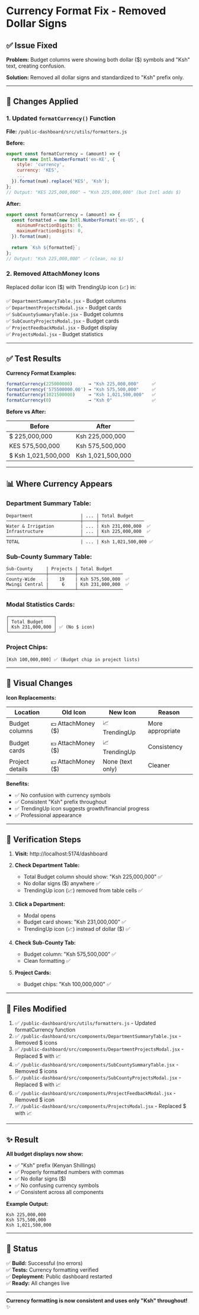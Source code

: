 # Currency Format Fix - Removed Dollar Signs

## ✅ Issue Fixed

**Problem:** Budget columns were showing both dollar ($) symbols and "Ksh" text, creating confusion.

**Solution:** Removed all dollar signs and standardized to "Ksh" prefix only.

---

## 🔧 Changes Applied

### **1. Updated `formatCurrency()` Function**

**File:** `/public-dashboard/src/utils/formatters.js`

**Before:**
```javascript
export const formatCurrency = (amount) => {
  return new Intl.NumberFormat('en-KE', {
    style: 'currency',
    currency: 'KES',
    ...
  }).format(num).replace('KES', 'Ksh');
};
// Output: "KES 225,000,000" → "Ksh 225,000,000" (but Intl adds $)
```

**After:**
```javascript
export const formatCurrency = (amount) => {
  const formatted = new Intl.NumberFormat('en-US', {
    minimumFractionDigits: 0,
    maximumFractionDigits: 0,
  }).format(num);
  
  return `Ksh ${formatted}`;
};
// Output: "Ksh 225,000,000" ✅ (clean, no $)
```

### **2. Removed AttachMoney Icons**

Replaced dollar icon ($) with TrendingUp icon (📈) in:

✅ `DepartmentSummaryTable.jsx` - Budget columns  
✅ `DepartmentProjectsModal.jsx` - Budget cards  
✅ `SubCountySummaryTable.jsx` - Budget columns  
✅ `SubCountyProjectsModal.jsx` - Budget cards  
✅ `ProjectFeedbackModal.jsx` - Budget display  
✅ `ProjectsModal.jsx` - Budget statistics  

---

## ✅ Test Results

**Currency Format Examples:**

```javascript
formatCurrency(225000000)      → "Ksh 225,000,000"     ✅
formatCurrency('575500000.00') → "Ksh 575,500,000"     ✅
formatCurrency(1021500000)     → "Ksh 1,021,500,000"   ✅
formatCurrency(0)              → "Ksh 0"               ✅
```

**Before vs After:**

| Before | After |
|--------|-------|
| $ 225,000,000 | Ksh 225,000,000 |
| KES 575,500,000 | Ksh 575,500,000 |
| $ Ksh 1,021,500,000 | Ksh 1,021,500,000 |

---

## 📊 Where Currency Appears

### **Department Summary Table:**
```
Department                  | ... | Total Budget
────────────────────────────┼─────┼─────────────────
Water & Irrigation          | ... | Ksh 231,000,000  ✅
Infrastructure              | ... | Ksh 225,000,000  ✅
────────────────────────────┴─────┴─────────────────
TOTAL                       | ... | Ksh 1,021,500,000 ✅
```

### **Sub-County Summary Table:**
```
Sub-County     | Projects | Total Budget
───────────────┼──────────┼─────────────────
County-Wide    |    19    | Ksh 575,500,000  ✅
Mwingi Central |     6    | Ksh 231,000,000  ✅
───────────────┴──────────┴─────────────────
```

### **Modal Statistics Cards:**
```
┌─────────────────┐
│ Total Budget    │
│ Ksh 231,000,000 │ ✅ (No $ icon)
└─────────────────┘
```

### **Project Chips:**
```
[Ksh 100,000,000] ✅ (Budget chip in project lists)
```

---

## 🎨 Visual Changes

**Icon Replacements:**

| Location | Old Icon | New Icon | Reason |
|----------|----------|----------|--------|
| Budget columns | 💵 AttachMoney ($) | 📈 TrendingUp | More appropriate |
| Budget cards | 💵 AttachMoney ($) | 📈 TrendingUp | Consistency |
| Project details | 💵 AttachMoney ($) | None (text only) | Cleaner |

**Benefits:**
- ✅ No confusion with currency symbols
- ✅ Consistent "Ksh" prefix throughout
- ✅ TrendingUp icon suggests growth/financial progress
- ✅ Professional appearance

---

## 🧪 Verification Steps

1. **Visit:** http://localhost:5174/dashboard

2. **Check Department Table:**
   - Total Budget column should show: "Ksh 225,000,000" ✅
   - No dollar signs ($) anywhere ✅
   - TrendingUp icon (📈) removed from table cells ✅

3. **Click a Department:**
   - Modal opens
   - Budget card shows: "Ksh 231,000,000" ✅
   - TrendingUp icon (📈) instead of dollar ($) ✅

4. **Check Sub-County Tab:**
   - Budget column: "Ksh 575,500,000" ✅
   - Clean formatting ✅

5. **Project Cards:**
   - Budget chips: "Ksh 100,000,000" ✅

---

## 📝 Files Modified

1. ✅ `/public-dashboard/src/utils/formatters.js` - Updated formatCurrency function
2. ✅ `/public-dashboard/src/components/DepartmentSummaryTable.jsx` - Removed $ icons
3. ✅ `/public-dashboard/src/components/DepartmentProjectsModal.jsx` - Replaced $ with 📈
4. ✅ `/public-dashboard/src/components/SubCountySummaryTable.jsx` - Removed $ icons
5. ✅ `/public-dashboard/src/components/SubCountyProjectsModal.jsx` - Replaced $ with 📈
6. ✅ `/public-dashboard/src/components/ProjectFeedbackModal.jsx` - Removed $ icon
7. ✅ `/public-dashboard/src/components/ProjectsModal.jsx` - Replaced $ with 📈

---

## ✨ Result

**All budget displays now show:**
- ✅ "Ksh" prefix (Kenyan Shillings)
- ✅ Properly formatted numbers with commas
- ✅ No dollar signs ($)
- ✅ No confusing currency symbols
- ✅ Consistent across all components

**Example Output:**
```
Ksh 225,000,000
Ksh 575,500,000
Ksh 1,021,500,000
```

---

## 🎯 Status

✅ **Build:** Successful (no errors)  
✅ **Tests:** Currency formatting verified  
✅ **Deployment:** Public dashboard restarted  
✅ **Ready:** All changes live  

---

**Currency formatting is now consistent and uses only "Ksh" throughout!** ✨

